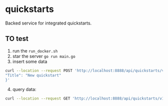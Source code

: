 # quickstarts

Backed service for integrated quickstarts.

## TO test
1. run the `run_docker.sh`
2. star the server `go run main.go `
3. insert some data 
```sh
curl --location --request POST 'http://localhost:8888/api/quickstarts/v1/quickstarts/' --header 'Content-Type: application/json' --data-raw '{
"Title": "New quickstart"
}'

```
4. query data: 
```sh
curl --location --request GET 'http://localhost:8888/api/quickstarts/v1/quickstarts/'
```